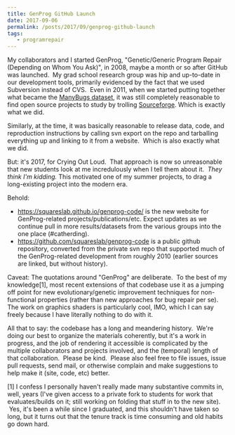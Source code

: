 ```yaml
---
title: GenProg GitHub Launch
date: 2017-09-06
permalink: /posts/2017/09/genprog-github-launch
tags: 
   - programrepair
---
```


My collaborators and I started GenProg, "Genetic/Generic Program Repair
(Depending on Whom You Ask)", in 2008, maybe a month or so after GitHub was
launched.  My grad school research group was hip and up-to-date in our
development tools, primarily evidenced by the fact that we used Subversion
instead of CVS.  Even in 2011, when we started putting together what became the
<a href="http://repairbenchmarks.cs.umass.edu">ManyBugs dataset</a>, it was
still completely reasonable to find open source projects to study by trolling <a
href="http://www.sourceforge.net">Sourceforge</a>. Which is exactly what we did.   

Similarly, at the time, it was basically reasonable to release data, code, and reproduction instructions by calling svn export on the repo and tarballing everything up and linking to it from a website.  Which is also exactly what we did.

But: it's 2017, for Crying Out Loud.  That approach is now so unreasonable that
new students look at me incredulously when I tell them about it.  <em>They think
I'm kidding. </em>This motivated one of my summer projects, to drag a
long-existing project into the modern era. 

Behold:
<ul>
	<li><a href="https://squareslab.github.io/genprog-code/">https://squareslab.github.io/genprog-code/</a> is the new website for GenProg-related projects/publications/etc. Expect updates as we continue pull in more results/datasets from the various groups into the one place (#catherding).</li>
	<li><a href="https://github.com/squareslab/genprog-code">https://github.com/squareslab/genprog-code</a> is a public github repository, converted from the private svn repo that supported much of the GenProg-related development from roughly 2010 (earlier sources are linked, but without history).</li>
</ul>
Caveat: The quotations around "GenProg" are deliberate.  To the best of my knowledge[1], most recent extensions of that codebase use it as a jumping off point for new evolutionary/genetic improvement techniques for non-functional properties (rather than new approaches for bug repair per se). The work on graphics shaders is particularly cool, IMO, which I can say freely because I have literally nothing to do with it.

All that to say: the codebase has a long and meandering history.  We're doing our best to organize the materials coherently, but it's a work in progress, and the job of rendering it accessible is complicated by the multiple collaborators and projects involved, and the (temporal) length of that collaboration.  Please be kind.  Please also feel free to file issues, issue pull requests, send mail, or otherwise complain and make suggestions to help make it (site, code, etc) better.

[1] I confess I personally haven't really made many substantive commits in, well, years (I've given access to a private fork to students for work that evaluates/builds on it; still working on folding that stuff in to the new site).  Yes, it's been a while since I graduated, and this shouldn't have taken so long, but it turns out that the tenure track is time consuming and old habits go down hard.
